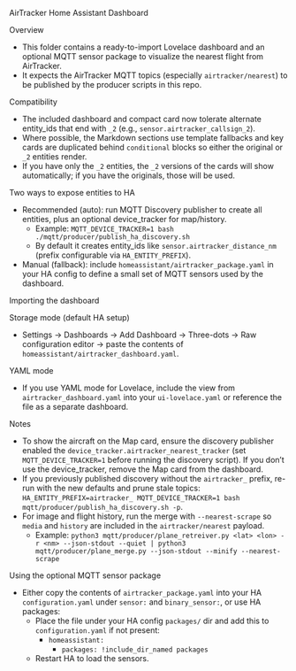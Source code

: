AirTracker Home Assistant Dashboard

Overview
- This folder contains a ready-to-import Lovelace dashboard and an optional MQTT sensor package to visualize the nearest flight from AirTracker.
- It expects the AirTracker MQTT topics (especially `airtracker/nearest`) to be published by the producer scripts in this repo.

Compatibility
- The included dashboard and compact card now tolerate alternate entity_ids that end with `_2` (e.g., `sensor.airtracker_callsign_2`).
- Where possible, the Markdown sections use template fallbacks and key cards are duplicated behind `conditional` blocks so either the original or `_2` entities render.
- If you have only the `_2` entities, the `_2` versions of the cards will show automatically; if you have the originals, those will be used.

Two ways to expose entities to HA

- Recommended (auto): run MQTT Discovery publisher to create all entities, plus an optional device_tracker for map/history.
  - Example: `MQTT_DEVICE_TRACKER=1 bash ./mqtt/producer/publish_ha_discovery.sh`
  - By default it creates entity_ids like `sensor.airtracker_distance_nm` (prefix configurable via `HA_ENTITY_PREFIX`).
- Manual (fallback): include `homeassistant/airtracker_package.yaml` in your HA config to define a small set of MQTT sensors used by the dashboard.

Importing the dashboard

Storage mode (default HA setup)
- Settings → Dashboards → Add Dashboard → Three-dots → Raw configuration editor → paste the contents of `homeassistant/airtracker_dashboard.yaml`.

YAML mode
- If you use YAML mode for Lovelace, include the view from `airtracker_dashboard.yaml` into your `ui-lovelace.yaml` or reference the file as a separate dashboard.

Notes
- To show the aircraft on the Map card, ensure the discovery publisher enabled the `device_tracker.airtracker_nearest_tracker` (set `MQTT_DEVICE_TRACKER=1` before running the discovery script). If you don’t use the device_tracker, remove the Map card from the dashboard.
- If you previously published discovery without the `airtracker_` prefix, re-run with the new defaults and prune stale topics: `HA_ENTITY_PREFIX=airtracker_ MQTT_DEVICE_TRACKER=1 bash mqtt/producer/publish_ha_discovery.sh -p`.
- For image and flight history, run the merge with `--nearest-scrape` so `media` and `history` are included in the `airtracker/nearest` payload.
  - Example: `python3 mqtt/producer/plane_retreiver.py <lat> <lon> -r <nm> --json-stdout --quiet | python3 mqtt/producer/plane_merge.py --json-stdout --minify --nearest-scrape`

Using the optional MQTT sensor package
- Either copy the contents of `airtracker_package.yaml` into your HA `configuration.yaml` under `sensor:` and `binary_sensor:`, or use HA packages:
  - Place the file under your HA config `packages/` dir and add this to `configuration.yaml` if not present:
    - `homeassistant:`
      - `packages: !include_dir_named packages`
  - Restart HA to load the sensors.
